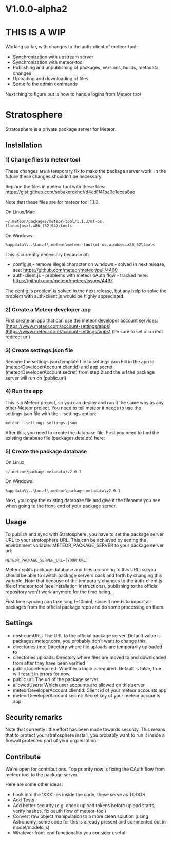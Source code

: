 # V1.0.0-alpha2

# THIS IS A WIP
Working so far, with changes to the auth-client of meteor-tool:

* Synchronization with upstream server
* Synchronization with meteor-tool
* Publishing and unpublishing of packages, versions, builds, metadata changes
* Uploading and downloading of files
* Some fo the admin commands

Next thing to figure out is how to handle logins from Meteor tool

# Stratosphere
Stratosphere is a private package server for Meteor.

## Installation
### 1) Change files to meteor tool
These changes are a temporary fix to make the package server work. In the future these changes shouldn't be necessary.

Replace the files in meteor tool with these files:
https://gist.github.com/sebakerckhof/d4cd1f41ba0e1ecaa8ae

Note that these files are for meteor tool 1.1.3.

On Linux/Mac
```
~/.meteor/packages/meteor-tool/1.1.3/mt-os.(linux|osx).x86_(32|64)/tools
```

On Windows:
```
%appdata%\..\Local\.meteor\meteor-tool\mt-os.windows.x86_32\tools
```

This is currently necessary because of:

* config.js - remove illegal character on windows - solved in next release, see: https://github.com/meteor/meteor/pull/4460
* auth-client.js - problems with meteor oAuth flow - tracked here: https://github.com/meteor/meteor/issues/4497

The config.js problem is solved in the next release, but any help to solve the problem with auth-client.js would be highly appreciated.

### 2) Create a Meteor developer app
First create an app that can use the meteor developer account services:
[https://www.meteor.com/account-settings/apps](https://www.meteor.com/account-settings/apps) (be sure to set a correct redirect url)

### 3) Create settings.json file
Rename the settings.json.template file to settings.json
Fill in the app id (meteorDeveloperAccount.clientId) and app secret (meteorDeveloperAccount.secret) from step 2 and the url the package server will run on (public.url)

### 4) Run the app
This is a Meteor project, so you can deploy and run it the same way as any other Meteor project.
You need to tell meteor it needs to use the settings.json file with the --settings option:

```
meteor --settings settings.json
```

After this, you need to create the database file.
First you need to find the existing database file (packages.data.db) here:

### 5) Create the package database
On Linux
```
~/.meteor/package-metadata/v2.0.1
```

On Windows:
```
%appdata%\..\Local\.meteor\package-metadata\v2.0.1
```
Next, you copy the existing database file and give it the filename you see when going to the front-end of your package server.

## Usage
To publish and sync with Stratosphere, you have to set the package server URL to your stratosphere URL.
This can be achieved by setting the environment variable: METEOR_PACKAGE_SERVER to your package server url:
```
METEOR_PACKAGE_SERVER_URL=[YOUR URL]
```

Meteor splits package database and files according to this URL, so you should be able to switch package servers back and forth by changing this variable.
Note that because of the temporary changes to the auth-client.js file of meteor tool (see installation instructions), publishing to the official repository won't work anymore for the time being...

First time syncing can take long (~10min), since it needs to import all packages from the official package repo and do some processing on them.

## Settings
* upstreamURL: The URL to the official package server. Default value is packages.meteor.com, you probably don't want to change this.
* directories.tmp: Directory where file uploads are temporarily uploaded to
* directories.uploads: Directory where files are moved to and downloaded from after they have been verified
* public.loginRequired: Whether a login is required. Default is false, true will result in errors for now.
* public.url: The url of the package server
* allowedUsers: Which user accounts are allowed on this server
* meteorDeveloperAccount.clientId: Client id of your meteor accounts app
* meteorDeveloperAccount.secret: Secret key of your meteor accounts app

## Security remarks
Note that currently little effort has been made towards security.
This means that to protect your stratosphere install, you probably want to run it inside a firewall protected part of your organization.

## Contribute
We're open for contributions.
Top priority now is fixing the OAuth flow from meteor tool to the package server.

Here are some other ideas:
- Look into the 'XXX'-es inside the code, these serve as TODOS
- Add Tests
- Add better security (e.g. check upload tokens before upload starts, verify hashes, fix oauth flow of meteor-tool)
- Convert raw object manipulation to a more clean solution (using Astronomy, some code for this is already present and commented out in model/models.js)
- Whatever front-end functionality you consider useful